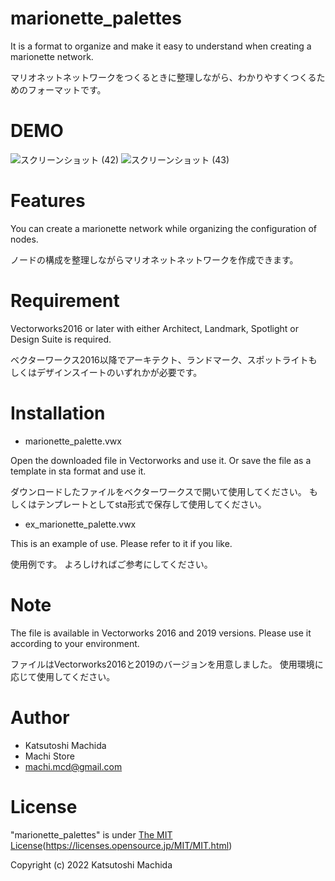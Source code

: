 # marionette_palettes

It is a format to organize and make it easy to understand when creating a marionette network.

マリオネットネットワークをつくるときに整理しながら、わかりやすくつくるためのフォーマットです。

# DEMO

![スクリーンショット (42)](https://user-images.githubusercontent.com/104885577/175254211-d910d2c3-ef06-452e-8ed1-7edd4cd9cdd0.png)
![スクリーンショット (43)](https://user-images.githubusercontent.com/104885577/175254221-4399a1cd-b4a1-4254-9136-eac96de3941d.png)

# Features

You can create a marionette network while organizing the configuration of nodes.

ノードの構成を整理しながらマリオネットネットワークを作成できます。

# Requirement

Vectorworks2016 or later with either Architect, Landmark, Spotlight or Design Suite is required.

ベクターワークス2016以降でアーキテクト、ランドマーク、スポットライトもしくはデザインスイートのいずれかが必要です。

# Installation

- marionette_palette.vwx

Open the downloaded file in Vectorworks and use it.
Or save the file as a template in sta format and use it.

ダウンロードしたファイルをベクターワークスで開いて使用してください。
もしくはテンプレートとしてsta形式で保存して使用してください。

- ex_marionette_palette.vwx

This is an example of use.
Please refer to it if you like.

使用例です。
よろしければご参考にしてください。

# Note

The file is available in Vectorworks 2016 and 2019 versions.
Please use it according to your environment.

ファイルはVectorworks2016と2019のバージョンを用意しました。
使用環境に応じて使用してください。

# Author

* Katsutoshi Machida
* Machi Store
* machi.mcd@gmail.com

# License

"marionette_palettes" is under [The MIT License](https://opensource.org/licenses/mit-license.php)(https://licenses.opensource.jp/MIT/MIT.html)

Copyright (c) 2022 Katsutoshi Machida
